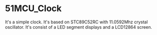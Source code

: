 # 51MCU_Clock
It's a simple clock.
It's based on STC89C52RC with 11.0592Mhz crystal oscillator.
It's consist of a LED segment displays and a LCD12864 screen.
